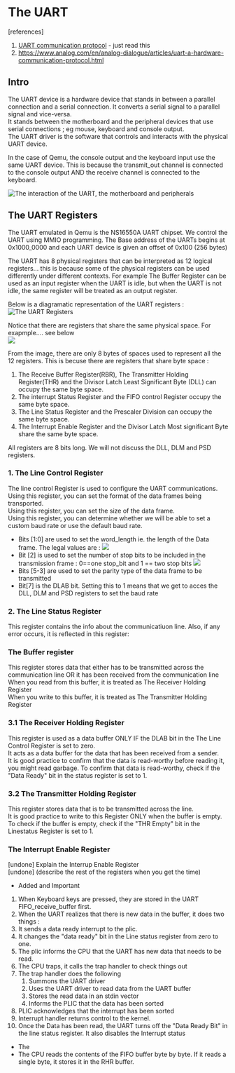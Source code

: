 # The UART 

[references]
1. [UART communication protocol](https://www.circuitbasics.com/basics-uart-communication/) - just read this 
2. https://www.analog.com/en/analog-dialogue/articles/uart-a-hardware-communication-protocol.html

## Intro
The UART device is a hardware device that stands in between a parallel connection and a serial connection. It converts a serial signal to a parallel signal and vice-versa.  
It stands between the motherboard and the peripheral devices that use serial connections ; eg mouse, keyboard and console output.  
The UART driver is the software that controls and interacts with the physical UART device.    


In the case of Qemu, the console output and the keyboard input use the same UART device. This is because the transmit_out channel is connected to the console output AND the receive channel is connected to the keyboard.

![The interaction of the UART, the motherboard and peripherals](./images/UART/UART_interaction_with_CPU_keyboard_&_console.svg)


## The UART Registers

The UART emulated in Qemu is the NS16550A UART chipset. We control the UART using MMIO programming. The Base address of the UARTs begins at 0x1000_0000 and each UART device is given an offset of 0x100 (256 bytes)  

The UART has 8 physical registers that can be interpreted as 12 logical registers... this is because some of the physical registers can be used differently under different contexts. For example The Buffer Register can be used as an input register when the UART is idle, but when the UART is not idle, the same register will be treated as an output register.    


Below is a diagramatic representation of the UART registers :    
![The UART Registers](./images/UART/UART%20registers%20official%20DOCS.png)  


Notice that there are registers that share the same physical space. For exapmple.... see below   
![](images/UART/UART_registers_expreted.png)

From the image, there are only 8 bytes of spaces used to represent all the 12 registers. This is becuse there are registers that share byte space : 
1. The Receive Buffer Register(RBR), The Transmitter Holding Register(THR) and the  Divisor Latch Least Significant Byte (DLL) can occupy the same byte space.
2. The interrupt Status Register and the FIFO control Register occupy the same byte space.
3. The Line Status Register and the Prescaler Division  can occupy the same byte space.
4. The Interrupt Enable Register and the Divisor Latch Most significant Byte share the same byte space.


All registers are 8 bits long. We will not discuss the DLL, DLM and PSD registers.  
### 1. The Line Control Register
The line control Register is used to configure the UART communications.  
Using this register, you can set the format of the data frames being transported.  
Using this register, you can set the size of the data frame.  
Using this register, you can determine whether we will be able to set a custom baud rate or use the default baud rate.  
   - Bits [1:0] are used to set the word_length ie. the length of the Data frame. The legal values are :
  ![](images/UART/word_lenth.png)
   - Bit [2] is used to set the number of stop bits to be included in the transmission frame : 0==one stop_bit and  1 == two stop bits
  ![](images/UART/parity_bit_values.png)
   - Bits [5-3] are used to set the parity type of the data frame to be transmitted
   - Bit[7] is the DLAB bit. Setting this to 1 means that we get to acces the DLL, DLM and PSD registers to set the baud rate

### 2. The Line Status Register
This register contains the info about the communicatiuon line. Also, if any error occurs, it is reflected in this register: 

### The Buffer register
This register stores data that either has to be transmitted across the communication line OR  it has been received from the communication line
When you read from this buffer, it is treated as The Receiver Holding Register  
When you write to this buffer, it is treated as The Transmitter Holding Register
   ### 3.1 The Receiver Holding Register
   This register is used as a data buffer ONLY IF the DLAB bit in the The Line Control Register is set to zero.  
   It acts as a data buffer for the data that has been received from a sender.  
   It is good practice to confirm that the data is read-worthy before reading it, you might read garbage. To confirm that data is read-worthy, check if the "Data Ready" bit in the status register is set to 1.  

   ### 3.2 The Transmitter Holding Register
   This register stores data that is to be transmitted across the line.  
   It is good practice to write to this Register ONLY when the buffer is empty. To check if the buffer is empty, check if the "THR Empty" bit in the Linestatus Register is set to 1.  

### The Interrupt Enable Register
[undone] Explain the Interrup Enable Register  
[undone] (describe the rest of the registers when you get the time)  




* Added and Important

1. When Keyboard keys are pressed, they are stored in the UART FIFO_receive_buffer first.  
2. When the UART realizes that there is new data in the buffer, it does two things :
  1. It sends a data ready interrupt to the plic.  
  2. It changes the "data ready" bit in the Line status register from zero to one.
3. The plic informs the CPU that the UART has new data that needs to be read.
4. The CPU traps, it calls the trap handler to check things out
5. The trap handler does the following
   1. Summons the UART driver
   2. Uses the UART driver to read data from the UART buffer 
   3. Stores the read data in an stdin vector
   4. Informs the PLIC that the data has been sorted
6. PLIC acknowledges that the interrupt has been sorted
7. Interrupt handler returns control to the kernel. 
8. Once the Data has been read, the UART turns off the "Data Ready Bit" in the line status register. It also disables the Interrupt status

- The 
- The CPU reads the contents of the FIFO buffer byte by byte. If it reads a single byte, it stores it in the RHR buffer. 